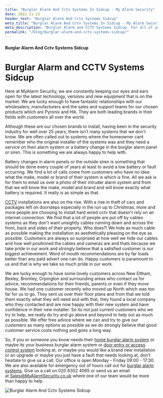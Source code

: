 ```yaml
---
title: "Burglar Alarm And Cctv Systems In Sidcup - My Alarm Security"
date: 2022-11-23
header_text: "Burglar Alarm And Cctv Systems Sidcup"
meta_title: "Burglar Alarm And Cctv Systems In Sidcup - My Alarm Security"
meta_description: "Burglar Alarm and CCTV Systems Sidcup. For all of your home and business security. Alarm Battery and CCTV in Sidcup. Call 020 8302 4065"
permalink: "/blog/burglar-alarm-and-cctv-systems-sidcup/"
---
```


#### Burglar Alarm And Cctv Systems Sidcup

# Burglar Alarm and CCTV Systems Sidcup

Here at MyAlarm Security, we are constantly keeping our eyes and ears open for the latest technology, versions and new equipment that is on the market. We are lucky enough to have fantastic relationships with our wholesalers, manufacturers and the sales and support teams for our chosen products which are Pyronix and Hik. They are both leading brands in their fields with customers all over the world.

Although these are our chosen brands to install, having been in the security industry for well over 25 years, there isn\'t many systems that we don\'t know. We are often called out to systems where the homeowner cant remember who the original installer of the systems was and they need a service on their alarm system or a battery change in the burglar alarm panel or siren. This is something we are always happy to help with.

Battery changes in alarm panels or the outside siren is something that should be done every couple of years at least to avoid a low battery or fault occurring. We find a lot of calls come from customers who have no idea what the make, model or brand of their system is which is fine. All we ask is for them to email us over a photo of their intruder alarm system and from that we will know the make, model and brand and will know exactly what battery is required. It really is as simple as that.

[CCTV](/categories/cctv/) installations are also on the rise. With a rise in theft of cars and packages left on doorsteps especially in the run up to Christmas, more and more people are choosing to install hard wired cctv that doesn\'t rely on an internet connection. We find that a lot of people are put off by cables systems as they don\'t want unsightly cables running down and across the front, back and sides of their property. Who does?! We hide as much cable as possible making the installation as aesthetically pleasing on the eye as possible. Customers are always so surprised at how well we hide our cables and how well positioned the cables and cameras are and thats because we take pride in our work and strongly believe that a satisfied customer is our biggest achievement. Word of mouth recommendations are by far loads better than any paid advert one can do. Happy customers is paramount to us and that is why we take so much pride in our work.

We are lucky enough to have some lovely customers across New Eltham, Bexley, Bromley, Orpington and surrounding areas who contact us for advice, recommendations for their friends, parents or even if they move house. We had one customer recently who moved up North which was too far for us to go. They sent us over their floor plans and from that we told them exactly what they will need and with that, they found a local company who they contacted and are now happy with their new system and have confidence in their new installer. So its not just current customers who we try to help, we really do try and go above and beyond to help out as much as possible. We offer free advice where we can and try to give our customers as many options as possible as we do strongly believe that good customer service costs nothing and goes a long way.

So, if you or someone you know needs their [home burglar alarm system](/categories/burglar-alarms/) or maybe its your business burglar alarm system or [door entry or access control system](/categories/access-control/) looking at, or maybe you would like a brand new installation or an upgrade or maybe you just have a fault that needs looking at, don\'t hesitate to give us a call. Our office is open Monday - Friday 09:00 - 17:30. We are also available for emergency out of hours call out for [burglar alarm systems](/categories/burglar-alarms/). Give us a call on 020 8302 4065 or send us an email at [Sales@MyAlarmSecurity.co.uk](/contact/) where one of our team would be more than happy to help.

![Burglar Alarm And Cctv Systems Sidcup](https://res.cloudinary.com/kbs/image/upload/z6wwwzs5d0xr3frfrlfj.jpg)